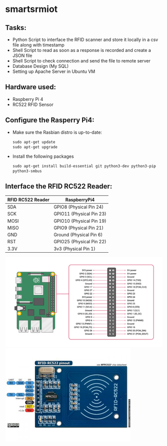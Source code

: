 # smartsrmiot

## Tasks:
* Python Script to interface the RFID scanner and store it locally in a csv file along with timestamp
* Shell Script to read as soon as a response is recorded and create a JSON file
* Shell Script to check connection and send the file to remote server
* Database Design (My SQL)
* Setting up Apache Server in Ubuntu VM
## Hardware used:
- Raspberry Pi 4
- RC522 RFID Sensor

## Configure the Rasperry Pi4:

- Make sure the Rasbian distro is up-to-date:
  ```
  sudo apt-get update
  sudo apt-get upgrade
  ```
- Install the following packages
  ```
  sudo apt-get install build-essential git python3-dev python3-pip python3-smbus
  ```
## Interface the RFID RC522 Reader:

| RFID RC522 Reader  | RaspberryPi4 |
| ------------- | ------------- |
| SDA  | GPIO8 (Physical Pin 24)  |
| SCK  | GPIO11 (Physical Pin 23) |
| MOSI | GPIO10 (Physical Pin 19) |
| MISO | GPIO9 (Physical Pin 21)  |
| GND  | Ground (Physical Pin 6)  |
| RST  | GPIO25 (Physical Pin 22)  |
| 3.3V | 3v3 (Physical Pin 1) |

![Raspberry Pi 4](/images/raspberrypi4._gpio_pins.png)
![RC522 RFID Sensor](/images/rfid_rc522.jpg)



